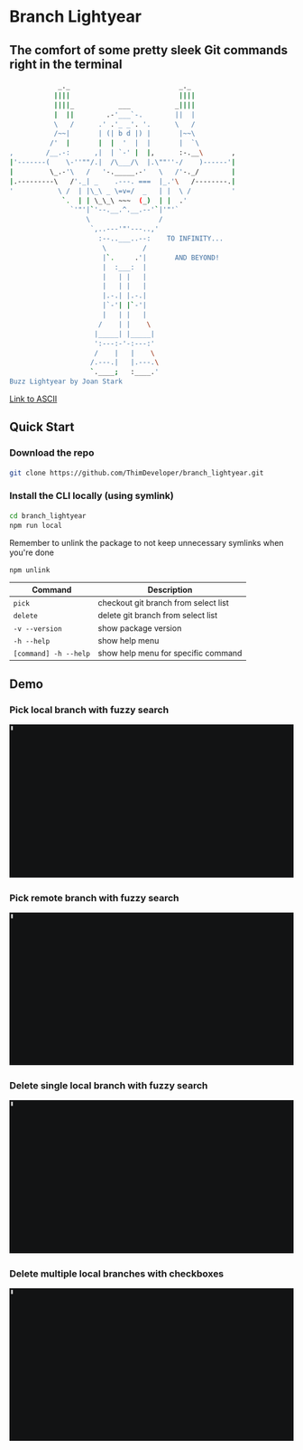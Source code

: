 # Branch Lightyear

## The comfort of some pretty sleek Git commands right in the terminal

```bash
            _._                           _._
           ||||                           ||||
           ||||_           ___           _||||
           |  ||        .-'___`-.        ||  |
           \   /      .' .'_ _'. '.      \   /
           /~~|       | (| b d |) |       |~~\
          /'  |       |  |  '  |  |       |  `\
,        /__.-:      ,|  | `-' |  |,      :-.__\       ,
|'-------(    \-''""/.|  /\___/\  |.\""''-/    )------'|
|         \_.-'\   /   '-._____.-'   \   /'-._/        |
|.---------\   /'._| _    .---. ===  |_.'\   /--------.|
'           \ /  | |\_\ _ \=v=/  _   | |  \ /          '
             `.  | | \_\_\ ~~~  (_)  | |  .'
               `'"'|`'--.__.^.__.--'`|'"'`
                   \                 /
                    `,..---'"'---..,'
                      :--..___..--:    TO INFINITY...
                       \         /
                       |`.     .'|       AND BEYOND!
                       |  :___:  |
                       |   | |   |
                       |   | |   |
                       |.-.| |.-.|
                       |`-'| |`-'|
                       |   | |   |
                      /    | |    \
                     |_____| |_____|
                     ':---:-'-:---:'
                     /    |   |    \
                    /.---.|   |.---.\
                    `.____;   :____.'
Buzz Lightyear by Joan Stark
```

[Link to ASCII](https://www.asciiart.eu/movies/toy-story)

## Quick Start

### Download the repo

```bash
git clone https://github.com/ThimDeveloper/branch_lightyear.git
```

### Install the CLI locally (using symlink)

```bash
cd branch_lightyear
npm run local
```

Remember to unlink the package to not keep unnecessary symlinks when you're done

```bash
npm unlink
```

| Command               | Description                          |
| --------------------- | ------------------------------------ |
| `pick`                | checkout git branch from select list |
| `delete`              | delete git branch from select list   |
| `-v --version`        | show package version                 |
| `-h --help`           | show help menu                       |
| `[command] -h --help` | show help menu for specific command  |

## Demo

### Pick local branch with fuzzy search

![pick-local](https://github.com/ThimDeveloper/branch_lightyear/blob/aa85029884c31d002ee64e6568812129a18e66a9/gifs/pick_local_branch_with_fuzzy_search_demo.gif?raw=true)

### Pick remote branch with fuzzy search

![pick-remote](https://github.com/ThimDeveloper/branch_lightyear/blob/aa85029884c31d002ee64e6568812129a18e66a9/gifs/pick_remote_branch_with_fuzzy_search_demo.gif?raw=true)

### Delete single local branch with fuzzy search

![delete-single](https://github.com/ThimDeveloper/branch_lightyear/blob/7ba9bbc7b1bd3fcf25b935ee914ba351fd6648ed/gifs/delete_local_branch_with_fuzzy_search_demo.gif?raw=true)

### Delete multiple local branches with checkboxes

![delete-multiple](https://github.com/ThimDeveloper/branch_lightyear/blob/aa85029884c31d002ee64e6568812129a18e66a9/gifs/delete_multiple_local_branches_demo.json.gif?raw=true)
